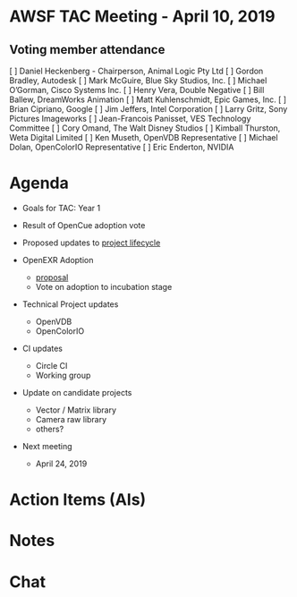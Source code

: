# AWSF TAC Meeting - April 10, 2019

## Voting member attendance

[ ] Daniel Heckenberg - Chairperson, Animal Logic Pty Ltd
[ ] Gordon Bradley, Autodesk
[ ] Mark McGuire, Blue Sky Studios, Inc.
[ ] Michael O’Gorman, Cisco Systems Inc.
[ ] Henry Vera, Double Negative
[ ] Bill Ballew, DreamWorks Animation
[ ] Matt Kuhlenschmidt, Epic Games, Inc.
[ ] Brian Cipriano, Google
[ ] Jim Jeffers, Intel Corporation
[ ] Larry Gritz, Sony Pictures Imageworks
[ ] Jean-Francois Panisset, VES Technology Committee
[ ] Cory Omand, The Walt Disney Studios
[ ] Kimball Thurston, Weta Digital Limited
[ ] Ken Museth, OpenVDB Representative
[ ] Michael Dolan, OpenColorIO Representative
[ ] Eric Enderton, NVIDIA

# Agenda

- Goals for TAC: Year 1

- Result of OpenCue adoption vote

- Proposed updates to [project lifecycle](https://github.com/academysoftwarefoundation/tac/blob/master/process/lifecycle.md)

- OpenEXR Adoption
  - [proposal](https://lists.aswf.io/g/tac/message/483) 
  - Vote on adoption to incubation stage

- Technical Project updates
  - OpenVDB
  - OpenColorIO

- CI updates
  - Circle CI
  - Working group
  
- Update on candidate projects
  - Vector / Matrix library
  - Camera raw library
  - others?

- Next meeting
  - April 24, 2019

# Action Items (AIs)

# Notes

# Chat

